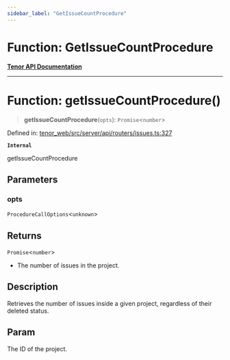 ```yaml
---
sidebar_label: "GetIssueCountProcedure"
---
```


# Function: GetIssueCountProcedure

[**Tenor API Documentation**](../../README.md)

***

# Function: getIssueCountProcedure()

> **getIssueCountProcedure**(`opts`): `Promise`\<`number`\>

Defined in: [tenor\_web/src/server/api/routers/issues.ts:327](https://github.com/Apantli/Tenor/blob/293d0ddb2d5307c4150fcd161249995fd5278c7d/tenor_web/src/server/api/routers/issues.ts#L327)

**`Internal`**

getIssueCountProcedure

## Parameters

### opts

`ProcedureCallOptions`\<`unknown`\>

## Returns

`Promise`\<`number`\>

- The number of issues in the project.

## Description

Retrieves the number of issues inside a given project, regardless of their deleted status.

## Param

The ID of the project.
